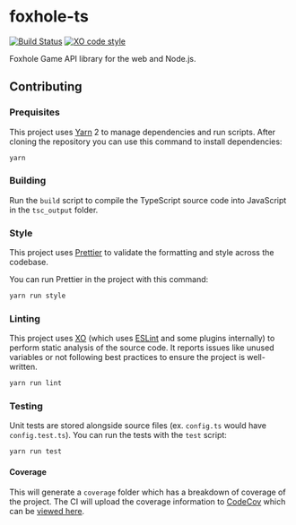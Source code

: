 # foxhole-ts

[![Build Status](https://github.com/jonahsniderder/foxhole-ts/workflows/CI/badge.svg)](https://github.cjonahsnidersnider/foxhole-ts/actions)
[![XO code style](https://img.shields.io/badge/code_style-XO-5ed9c7.svg)](https://github.com/xojs/xo)

Foxhole Game API library for the web and Node.js.

## Contributing

### Prequisites

This project uses [Yarn](https://yarnpkg.com) 2 to manage dependencies and run scripts.
After cloning the repository you can use this command to install dependencies:

```sh
yarn
```

### Building

Run the `build` script to compile the TypeScript source code into JavaScript in the `tsc_output` folder.

### Style

This project uses [Prettier](https://prettier.io) to validate the formatting and style across the codebase.

You can run Prettier in the project with this command:

```sh
yarn run style
```

### Linting

This project uses [XO](https://github.com/xojs/xo) (which uses [ESLint](https://eslint.org) and some plugins internally) to perform static analysis of the source code.
It reports issues like unused variables or not following best practices to ensure the project is well-written.

```sh
yarn run lint
```

### Testing

Unit tests are stored alongside source files (ex. `config.ts` would have `config.test.ts`).
You can run the tests with the `test` script:

```sh
yarn run test
```

#### Coverage

This will generate a `coverage` folder which has a breakdown of coverage of the project.
The CI will upload the coverage information to [CodeCov](https://codecov.io) which can be [viewed here](https://codecov.io/gh/jonahsnider/foxhole-ts).
